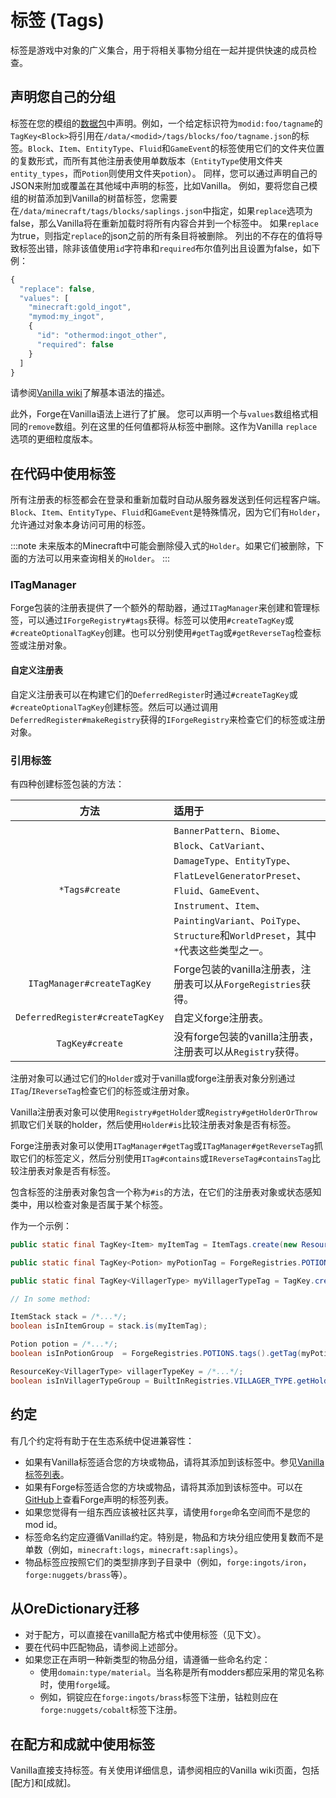 标签 (Tags)
====

标签是游戏中对象的广义集合，用于将相关事物分组在一起并提供快速的成员检查。

声明您自己的分组
----------------------------
标签在您的模组的[数据包][datapack]中声明。例如，一个给定标识符为`modid:foo/tagname`的`TagKey<Block>`将引用在`/data/<modid>/tags/blocks/foo/tagname.json`的标签。`Block`、`Item`、`EntityType`、`Fluid`和`GameEvent`的标签使用它们的文件夹位置的复数形式，而所有其他注册表使用单数版本（`EntityType`使用文件夹`entity_types`，而`Potion`则使用文件夹`potion`）。
同样，您可以通过声明自己的JSON来附加或覆盖在其他域中声明的标签，比如Vanilla。
例如，要将您自己模组的树苗添加到Vanilla的树苗标签，您需要在`/data/minecraft/tags/blocks/saplings.json`中指定，如果`replace`选项为false，那么Vanilla将在重新加载时将所有内容合并到一个标签中。
如果`replace`为true，则指定`replace`的json之前的所有条目将被删除。
列出的不存在的值将导致标签出错，除非该值使用`id`字符串和`required`布尔值列出且设置为false，如下例：

```js
{
  "replace": false,
  "values": [
    "minecraft:gold_ingot",
    "mymod:my_ingot",
    {
      "id": "othermod:ingot_other",
      "required": false
    }
  ]
}
```

请参阅[Vanilla wiki][tags]了解基本语法的描述。

此外，Forge在Vanilla语法上进行了扩展。
您可以声明一个与`values`数组格式相同的`remove`数组。列在这里的任何值都将从标签中删除。这作为Vanilla `replace`选项的更细粒度版本。

在代码中使用标签
------------------
所有注册表的标签都会在登录和重新加载时自动从服务器发送到任何远程客户端。`Block`、`Item`、`EntityType`、`Fluid`和`GameEvent`是特殊情况，因为它们有`Holder`，允许通过对象本身访问可用的标签。

:::note
未来版本的Minecraft中可能会删除侵入式的`Holder`。如果它们被删除，下面的方法可以用来查询相关的`Holder`。
:::

### ITagManager

Forge包装的注册表提供了一个额外的帮助器，通过`ITagManager`来创建和管理标签，可以通过`IForgeRegistry#tags`获得。标签可以使用`#createTagKey`或`#createOptionalTagKey`创建。也可以分别使用`#getTag`或`#getReverseTag`检查标签或注册对象。

#### 自定义注册表

自定义注册表可以在构建它们的`DeferredRegister`时通过`#createTagKey`或`#createOptionalTagKey`创建标签。然后可以通过调用`DeferredRegister#makeRegistry`获得的`IForgeRegistry`来检查它们的标签或注册对象。

### 引用标签

有四种创建标签包装的方法：

方法                              | 适用于
:---:                             | :---
`*Tags#create`                    | `BannerPattern`、`Biome`、`Block`、`CatVariant`、`DamageType`、`EntityType`、`FlatLevelGeneratorPreset`、`Fluid`、`GameEvent`、`Instrument`、`Item`、`PaintingVariant`、`PoiType`、`Structure`和`WorldPreset`，其中`*`代表这些类型之一。
`ITagManager#createTagKey`        | Forge包装的vanilla注册表，注册表可以从`ForgeRegistries`获得。
`DeferredRegister#createTagKey`   | 自定义forge注册表。
`TagKey#create`                   | 没有forge包装的vanilla注册表，注册表可以从`Registry`获得。

注册对象可以通过它们的`Holder`或对于vanilla或forge注册表对象分别通过`ITag`/`IReverseTag`检查它们的标签或注册对象。

Vanilla注册表对象可以使用`Registry#getHolder`或`Registry#getHolderOrThrow`抓取它们关联的holder，然后使用`Holder#is`比较注册表对象是否有标签。

Forge注册表对象可以使用`ITagManager#getTag`或`ITagManager#getReverseTag`抓取它们的标签定义，然后分别使用`ITag#contains`或`IReverseTag#containsTag`比较注册表对象是否有标签。

包含标签的注册表对象包含一个称为`#is`的方法，在它们的注册表对象或状态感知类中，用以检查对象是否属于某个标签。

作为一个示例：

```java
public static final TagKey<Item> myItemTag = ItemTags.create(new ResourceLocation("mymod", "myitemgroup"));

public static final TagKey<Potion> myPotionTag = ForgeRegistries.POTIONS.tags().createTagKey(new ResourceLocation("mymod", "mypotiongroup"));

public static final TagKey<VillagerType> myVillagerTypeTag = TagKey.create(Registries.VILLAGER_TYPE, new ResourceLocation("mymod", "myvillagertypegroup"));

// In some method:

ItemStack stack = /*...*/;
boolean isInItemGroup = stack.is(myItemTag);

Potion potion = /*...*/;
boolean isInPotionGroup  = ForgeRegistries.POTIONS.tags().getTag(myPotionTag).contains(potion);

ResourceKey<VillagerType> villagerTypeKey = /*...*/;
boolean isInVillagerTypeGroup = BuiltInRegistries.VILLAGER_TYPE.getHolder(villagerTypeKey).map(holder -> holder.is(myVillagerTypeTag)).orElse(false);
```

约定
-----------

有几个约定将有助于在生态系统中促进兼容性：

* 如果有Vanilla标签适合您的方块或物品，请将其添加到该标签中。参见[Vanilla标签列表][taglist]。
* 如果有Forge标签适合您的方块或物品，请将其添加到该标签中。可以在[GitHub][forgetags]上查看Forge声明的标签列表。
* 如果您觉得有一组东西应该被社区共享，请使用`forge`命名空间而不是您的mod id。
* 标签命名约定应遵循Vanilla约定。特别是，物品和方块分组应使用复数而不是单数（例如，`minecraft:logs`，`minecraft:saplings`）。
* 物品标签应按照它们的类型排序到子目录中（例如，`forge:ingots/iron`，`forge:nuggets/brass`等）。

从OreDictionary迁移
----------------------------

* 对于配方，可以直接在vanilla配方格式中使用标签（见下文）。
* 要在代码中匹配物品，请参阅上述部分。
* 如果您正在声明一种新类型的物品分组，请遵循一些命名约定：
  * 使用`domain:type/material`。当名称是所有modders都应采用的常见名称时，使用`forge`域。
  * 例如，铜锭应在`forge:ingots/brass`标签下注册，钴粒则应在`forge:nuggets/cobalt`标签下注册。

在配方和成就中使用标签
--------------------------------------

Vanilla直接支持标签。有关使用详细信息，请参阅相应的Vanilla wiki页面，包括[配方]和[成就]。

[datapack]: ./index.md
[tags]: https://minecraft.wiki/w/Tag#JSON_format
[taglist]: https://minecraft.wiki/w/Tag#List_of_tags
[forgetags]: https://github.com/neoforged/NeoForge/tree/1.20.x/src/generated/resources/data/forge/tags
[recipes]: https://minecraft.wiki/w/Recipe#JSON_format
[advancements]: https://minecraft.wiki/w/Advancement

